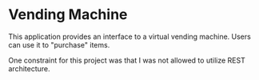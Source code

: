 # Vending Machine

This application provides an interface to a virtual vending machine. Users can use it to "purchase" items.

One constraint for this project was that I was not allowed to utilize REST architecture.
